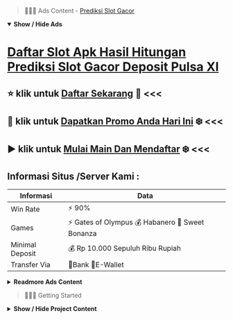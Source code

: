 > :red_circle::red_circle::red_circle: Ads Content - [Prediksi Slot Gacor](https://atom.io/packages/prediksi-slot-gacor)

<details open><summary><b>Show / Hide Ads</b></summary>

# [Daftar Slot Apk Hasil Hitungan Prediksi Slot Gacor Deposit Pulsa Xl](https://atom.io/packages/prediksi-slot-gacor)
## :star: klik untuk [Daftar Sekarang](https://golinkurl.github.io/register/) :cake: <<< 
## :radio_button: klik untuk [Dapatkan Promo Anda Hari Ini](https://golinkurl.github.io/) :snowflake: <<< 
## :arrow_forward: klik untuk [Mulai Main Dan Mendaftar](https://golinkurl.github.io/) :snowflake: <<< 

## Informasi Situs /Server Kami : 

| Informasi  | Data |
| ------------- | ------------- |
| Win Rate  | ⚡ 90% |
| Games  | ⚡ Gates of Olympus 💰 Habanero 🔱 Sweet Bonanza |
| Minimal Deposit  | 💰 Rp 10.000 Sepuluh Ribu Rupiah |
| Transfer Via  | 🏅Bank 🏅E-Wallet |

<details><summary><b>Readmore Ads Content</b></summary>

## Table Of Content
- [Trik Gacor Toto Slot4d](#toto-slot4d)
- [Ketahui Info Info Slot Gacor Hari Ini](#info-slot-gacor-hari-ini)
- [Cara Depo Bandar Judi Agentotoplay](#bandar-judi-agentotoplay)
- [Rekomendasi Daftar Slot Gacor 2022](#slot-gacor-2022)
- [Info Jackpot Terbesar Agen Toto Play](#agen-toto-play)

## Toto Slot4d
Pelayanan CS 24jam Nonstop, Kurang genap rasanya apabila situs judi online unggul tanpa adanya bantuan costumer servis yang handal lumayan cekatan. Di agen slot top agen toto play menyediakan CS santun jua profesional yang selalu online 24jam nonstop agar mengakomodasi Anggota yang mengalami kesukaran saat mengenai daftar slot online, jua menunjang prosedur negosiasi deposit ataupun penarikan dana kemenangan. Dengan bantuan yang pilihan anda pun dapat bermain taruhan serta pasti lagi sip . 
## Info Slot Gacor Hari Ini
agentotoplay ialah situs slot online pilihan 2022 sekaligus agen slot online terpercaya yang menyodorkan judi online terlengkap. Jadi salah suatu game online paling bersahaja dewasa ini, slot online yaitu pertunjukan yang menunjukkan jackpot pada setiap permainannya. Setiap member pantas ikut bermain agar dapat meraih jackpot sama nilai yang amat besar. Pada beragam bobot mesin slot pragmatic play terdapat jackpot selanjutnya bonus pertunjukan menarik yang mampu didapatkan Anggota yang berhasil beroleh pada 1 putaran spin slot yang ia mainkan. Slot mampu menjadi hiburan yang mengangkat sekaligus pula mampu jadi mainan yang amat komersial menurut finansial.
## Bandar Judi Agentotoplay
Transaksi Aman Dan Bisa dipercaya Saat ini banyak beredar rumor dari situs judi online yang nggak bertanggung jawab atas kemenangan setiap member lalu karena itu Selaku situs slot online pilihan beserta terpercaya, kita senantiasa menaruh kepercayaan pada setiap member yang telah terbukti menutup semata keunggulan member, oke kecil maupun besar, tanpa membeda-bedakan.
## Slot Gacor 2022
Berbagai nama slot didistribusikan dalam internet. Anda bisa mencarinya pada Googleatau merujuk teman, alias memanfaatkan media sosial semacam Facebook, Instagram, dengan Twitter untuk mendaftar. agentotoplay situs slot online. Tersedia berbagai ragam bagai pertunjukan slot yang otentik lalu asli. Casino online yang menyediakan duit asli umumnya punya tambahan pertunjukan yang bukan kalah menarik.
## Agen Toto Play
Layanan CS 24 Jam Nonstop, Kamu dapat menyaring situs yang memberikan layanan cs selama 24 jam. Dengan layanan yang nonstop, lalu saudara bisa permainan game kapanpun. Pastikan mempunyai situs yang memberikan layanan live chat, whatsapp ataupun telegram. Layanan fast respon pun hendak menciptakan saudara menyamankan selama permainan game.

</details>

</details>

> :red_circle::red_circle::red_circle: Getting Started

<details><summary><b>Show / Hide Project Content</b></summary>

#  Project Name / Title : 
ATPEngine Project #77
##  Getting Started : 
These instructions will get you a copy of the project up and running on your local machine for development and testing purposes. See deployment for notes on how to deploy the project on a live system.

##  Installation for ATPEngine Project #77 : 
A step by step guide that will tell you how to get the development environment up and running.
<ul><li>How to install #1</li><li>How to install #2</li><li>How to install #3</li><li>How to install #4</li><li>How to install #5</li><li>How to install #6</li></ul>

##  Usage : 
A few examples of useful commands and/or tasks.
<ul><li>Usage #1</li><li>Usage  #2</li><li>Usage  #3</li><li>Usage #4</li><li>Usage  #5</li><li>Usage  #6</li></ul>

##  Ads Links : 
Get To Know about our other ads.


[Game Slot Terpercaya Uang Asli Tanpa Deposit](https://atom.io/packages/game-slot-terpercaya)

[Rtp Slot Harmonibet Latihan Demo](https://atom.io/packages/rtp-slot-harmonibet)

[Casino Slot Resmi Indonesia](https://atom.io/packages/casino-slot)

[Pramatik Slot Gacor Pragmatic](https://atom.io/packages/pramatik-slot)

[Games Slot Viral 2022](https://atom.io/packages/games-slot)

[Slot Pg Soft Paling Gacor](https://atom.io/packages/slot-pg-soft)

[Daftar Situs Slot Hadiah Pulsa](https://atom.io/packages/daftar-situs-slot)

##  Additional Project That Can Be Usefull : 
Get To Know about our other projects.


[ATPEngine Project #42](https://atom.io/packages/atpengine-project-42)

[ATPEngine Project #2](https://atom.io/packages/atpengine-project-2)

[ATPEngine Project #32](https://atom.io/packages/atpengine-project-32)

[ATPEngine Project #69](https://atom.io/packages/atpengine-project-69)

[ATPEngine Project #31](https://atom.io/packages/atpengine-project-31)

[ATPEngine Project #46](https://atom.io/packages/atpengine-project-46)

[ATPEngine Project #13](https://atom.io/packages/atpengine-project-13)

[ATPEngine Project #4](https://atom.io/packages/atpengine-project-4)

[ATPEngine Project #38](https://atom.io/packages/atpengine-project-38)

[ATPEngine Project #92](https://atom.io/packages/atpengine-project-92)

[ATPEngine Project #95](https://atom.io/packages/atpengine-project-95)

[ATPEngine Project #47](https://atom.io/packages/atpengine-project-47)

##  Master Project : 
Incase you want to know more about our master project, please visit [ATPEngine Home Project](https://atom.io/packages/atpengine-home-project)

</details>
